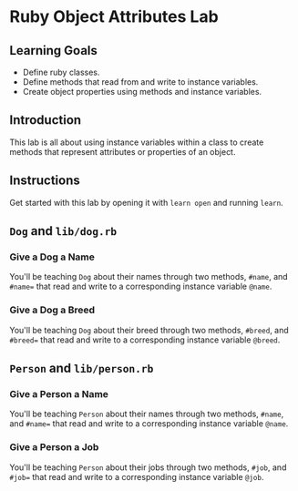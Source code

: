 # Ruby Object Attributes Lab

## Learning Goals

- Define ruby classes.
- Define methods that read from and write to instance variables.
- Create object properties using methods and instance variables.

## Introduction

This lab is all about using instance variables within a class to create methods
that represent attributes or properties of an object.

## Instructions

Get started with this lab by opening it with `learn open` and running `learn`.

## `Dog` and `lib/dog.rb`

### Give a Dog a Name

You'll be teaching `Dog` about their names through two methods, `#name`, and
`#name=` that read and write to a corresponding instance variable `@name`.

### Give a Dog a Breed

You'll be teaching `Dog` about their breed through two methods, `#breed`, and
`#breed=` that read and write to a corresponding instance variable `@breed`.

## `Person` and `lib/person.rb`

### Give a Person a Name

You'll be teaching `Person` about their names through two methods, `#name`, and
`#name=` that read and write to a corresponding instance variable `@name`.

### Give a Person a Job

You'll be teaching `Person` about their jobs through two methods, `#job`, and
`#job=` that read and write to a corresponding instance variable `@job`.
